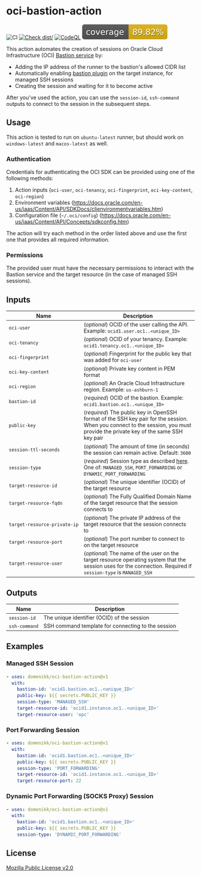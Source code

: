 # oci-bastion-action

![CI](https://github.com/domenikk/oci-bastion-action/actions/workflows/ci.yml/badge.svg)
[![Check dist/](https://github.com/domenikk/oci-bastion-action/actions/workflows/check-dist.yml/badge.svg)](https://github.com/domenikk/oci-bastion-action/actions/workflows/check-dist.yml)
[![CodeQL](https://github.com/domenikk/oci-bastion-action/actions/workflows/codeql-analysis.yml/badge.svg)](https://github.com/domenikk/oci-bastion-action/actions/workflows/codeql-analysis.yml)
[![Coverage](./badges/coverage.svg)](./badges/coverage.svg)


This action automates the creation of sessions on Oracle Cloud Infrastructure (OCI) [Bastion service](https://docs.oracle.com/en-us/iaas/Content/Bastion/Concepts/bastionoverview.htm) by:
- Adding the IP address of the runner to the bastion's allowed CIDR list
- Automatically enabling [bastion plugin](https://docs.oracle.com/en-us/iaas/Content/Compute/Tasks/manage-plugins.htm#available-plugins) on the target instance, for managed SSH sessions
- Creating the session and waiting for it to become active

After you've used the action, you can use the `session-id`, `ssh-command` outputs to connect to the session in the subsequent steps.

## Usage

This action is tested to run on `ubuntu-latest` runner, but should work on `windows-latest` and `macos-latest` as well.

### Authentication

Credentials for authenticating the OCI SDK can be provided using one of the following methods:

1. Action inputs (`oci-user`, `oci-tenancy`, `oci-fingerprint`, `oci-key-content`, `oci-region`)
2. Environment variables (https://docs.oracle.com/en-us/iaas/Content/API/SDKDocs/clienvironmentvariables.htm)
3. Configuration file (`~/.oci/config`) (https://docs.oracle.com/en-us/iaas/Content/API/Concepts/sdkconfig.htm)

The action will try each method in the order listed above and use the first one that provides all required information.

### Permissions

The provided user must have the necessary permissions to interact with the Bastion service and the target resource (in the case of managed SSH sessions).

## Inputs

| Name                         | Description                           
|------------------------------|-------------------------------------------------------------------------------------
| `oci‑user`                   | (*optional*) OCID of the user calling the API. Example: `ocid1.user.oc1..<unique_ID>`
| `oci‑tenancy`                | (*optional*) OCID of your tenancy. Example: `ocid1.tenancy.oc1..<unique_ID>`
| `oci‑fingerprint`            | (*optional*) Fingerprint for the public key that was added for `oci-user`
| `oci‑key-content`            | (*optional*) Private key content in PEM format
| `oci‑region`                 | (*optional*) An Oracle Cloud Infrastructure region. Example: `us-ashburn-1`
| `bastion‑id`                 | (*required*) OCID of the bastion. Example: `ocid1.bastion.oc1..<unique_ID>`
| `public‑key`                 | (*required*) The public key in OpenSSH format of the SSH key pair for the session. When you connect to the session, you must provide the private key of the same SSH key pair
| `session‑ttl‑seconds`        | (*optional*) The amount of time (in seconds) the session can remain active. Default: `3600`
| `session‑type`               | (*required*) Session type as described [here](https://docs.oracle.com/en-us/iaas/Content/Bastion/Concepts/bastionoverview.htm#session_types). One of: `MANAGED_SSH`, `PORT_FORWARDING` or `DYNAMIC_PORT_FORWARDING`
| `target‑resource‑id`         | (*optional*) The unique identifier (OCID) of the target resource
| `target‑resource‑fqdn`       | (*optional*) The Fully Qualified Domain Name of the target resource that the session connects to
| `target‑resource‑private‑ip` | (*optional*) The private IP address of the target resource that the session connects to
| `target‑resource‑port`       | (*optional*) The port number to connect to on the target resource
| `target‑resource‑user`       | (*optional*) The name of the user on the target resource operating system that the session uses for the connection. Required if `session-type` is `MANAGED_SSH`

## Outputs

| Name                         | Description
|------------------------------|-------------------------------------------------------------------------------------
| `session‑id`                 | The unique identifier (OCID) of the session
| `ssh‑command`                | SSH command template for connecting to the session

## Examples

### Managed SSH Session

```yaml
- uses: domenikk/oci-bastion-action@v1
  with:
    bastion-id: 'ocid1.bastion.oc1..<unique_ID>'
    public-key: ${{ secrets.PUBLIC_KEY }}
    session-type: 'MANAGED_SSH'
    target-resource-id: 'ocid1.instance.oc1..<unique_ID>'
    target-resource-user: 'opc'
```

### Port Forwarding Session

```yaml
- uses: domenikk/oci-bastion-action@v1
  with:
    bastion-id: 'ocid1.bastion.oc1..<unique_ID>'
    public-key: ${{ secrets.PUBLIC_KEY }}
    session-type: 'PORT_FORWARDING'
    target-resource-id: 'ocid1.instance.oc1..<unique_ID>'
    target-resource-port: 22
```

### Dynamic Port Forwarding (SOCKS Proxy) Session

```yaml
- uses: domenikk/oci-bastion-action@v1
  with:
    bastion-id: 'ocid1.bastion.oc1..<unique_ID>'
    public-key: ${{ secrets.PUBLIC_KEY }}
    session-type: 'DYNAMIC_PORT_FORWARDING'
```

## License

[Mozilla Public License v2.0](LICENSE)
